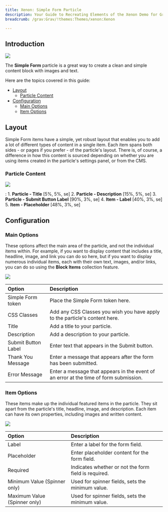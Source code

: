 ```yaml
---
title: Xenon: Simple Form Particle
description: Your Guide to Recreating Elements of the Xenon Demo for Grav
breadcrumb: /grav:Grav/!themes:Themes/xenon:Xenon

---
```


## Introduction

![](assets/particle_simpleform1.jpeg)

The **Simple Form** particle is a great way to create a clean and simple content block with images and text. 

Here are the topics covered in this guide:

* [Layout](#layout)
    - [Particle Content](#particle-content)
* [Configuration](#configuration)
    - [Main Options](#main-options)
    - [Item Options](#item-options)

## Layout

Simple Form items have a simple, yet robust layout that enables you to add a lot of different types of content in a single item. Each item spans both sides - or pages if you prefer - of the particle's layout. There is, of course, a difference in how this content is sourced depending on whether you are using items created in the particle's settings panel, or from the CMS.

### Particle Content

![](assets/particle_simpleform1.jpeg)

:   1. **Particle - Title** [5%, 5%, se]
    2. **Particle - Description** [15%, 5%, se]
    3. **Particle - Submit Button Label** [90%, 3%, se]
    4. **Item - Label** [40%, 3%, se]
    5. **Item - Placeholder** [48%, 3%, se]

## Configuration

### Main Options 

These options affect the main area of the particle, and not the individual items within. For example, if you want to display content that includes a title, headline, image, and link you can do so here, but if you want to display numerous individual items, each with their own text, images, and/or links, you can do so using the **Block Items** collection feature.

![](assets/particle_simpleform2.jpeg)

| Option              | Description                                                                           |
| :-----              | :-----                                                                                |
| Simple Form token   | Place the Simple Form token here.                                                     |
| CSS Classes         | Add any CSS Classes you wish you have apply to the particle's content here.           |
| Title               | Add a title to your particle.                                                         |
| Description         | Add a description to your particle.                                                   |
| Submit Button Label | Enter text that appears in the Submit button.                                         |
| Thank You Message   | Enter a message that appears after the form has been submitted.                       |
| Error Message       | Enter a message that appears in the event of an error at the time of form submission. |

### Item Options

These items make up the individual featured items in the particle. They sit apart from the particle's title, headline, image, and description. Each item can have its own properties, including images and written content.

![](assets/particle_simpleform3.jpeg)

| Option                       | Description                                          |
| :-----                       | :-----                                               |
| Label                        | Enter a label for the form field.                    |
| Placeholder                  | Enter placeholder content for the form field.        |
| Required                     | Indicates whether or not the form field is required. |
| Minimum Value (Spinner only) | Used for spinner fields, sets the minimum value.     |
| Maximum Value (Spinner only) | Used for spinner fields, sets the minimum value.     |


